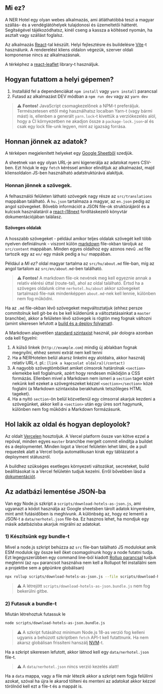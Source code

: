 ## Mi ez?

A NER Hotel egy olyan webes alkalmazás, ami átláthatóbbá teszi a magyar szállás- és a vendéglátóhelyek tulajdonosi és üzemeltetői hátterét. Segítségével tájékozódhatsz, kinél cseng a kassza a költésed nyomán, ha asztalt vagy szállást foglalsz.

Az alkalmazás [React](https://reactjs.org/)-tal készült. Helyi fejlesztésre és buildelésre [Vite](https://vitejs.dev/)-t használunk. A renderelést kliens oldalon végezük, szerver oldali komponense nincs az alkalmazásnak.

A térképhez a [react-leaflet](https://react-leaflet.js.org/) library-t használjuk.

## Hogyan futattom a helyi gépemen?

1. Installáld fel a dependenciákat `npm install` vagy `yarn install` parancsal
2. Futasd az alkalmazást DEV módban a `npm run dev` vagy az `yarn dev`

> ⚠️ **Fontos!** JavaScript csomagkezelőnek a NPM-t preferáljuk. Természetesen ettől még használhatsz localban Yarn-t (vagy bármi mást) is, ellenben a generált `yarn.lock`-t kivettük a verziókezelés alól, hogy a CI környezetben ne akadjon össze a `package-lock.json`-al és csak egy lock file-unk legyen, mint az igazság forrása.

## Honnan jönnek az adatok?

A térképen megjelenített helyeket egy [Google Sheetből](https://docs.google.com/spreadsheets/d/1FaeML93U76Fjh9GR7gbQhtb2O3Ga0ZY2honrYKyQQLo/edit#gid=0) szedjük.

A sheetnek van egy olyan URL-je ami kigenerálja az adatokat nyers CSV-ben. Ezt hívjuk le egy `fetch` kéréssel amikor elindítjuk az alkalmazást, majd kliensoldalon JS-ben használható adatstruktúrává alakítjuk.

### Honnan jönnek a szövegek.

A felhasználói felületen látható szövegek nagy része az `src/translations` mappában található. A `hu.json` tartalmaza a magyar, az `en.json` pedig az angol szövegeket. Bővebb információt a JSON file-ok struktúrájáról és a kulcsok használatáról a [react-i18next](https://react.i18next.com/) fordításkezelő könyvtár dokumentációjában találasz.

#### Szöveges oldalak

A hosszabb szövegeket - például amikor teljes oldalak szövegét kell több nyelven definiálnunk - viszont külön [markdown](https://www.markdownguide.org/) file-okban tároljuk az `src/content` mappában. Minden egyes oldalhoz egy azonos nevű `.md` file tartozik egy az `en/` egy másik pedig a `hu/` mappában.

Például a _Mi ez?_ oldal magyar tartalma az `src/hu/about.md` file-ban, míg az angol tartalom az `src/en/about.md`-ben található.

> ⚠️ **Fontos!** A markdown file-ok nevének meg kell egyeznie annak a relatív elérési úttal (route-tal), ahol az oldal található. Értsd ha a szöveges oldalunk címe `nerhotel.hu/about` akkor szövegeket tartalmazó file-nak mindenképpen `about.md`-nek kell lennie, különben nem fog működni.

Ha az `.md` file-okban lévő szövegeket megváltoztatjuk (ehhez persze commitolnuk kell git-be és be kell küldenünk a változtatásainkat a `master` branchbe), akkor a felületen lévő szövegek is rögtön meg fognak változni (amint sikeresen lefutott a [build és a deploy folyamat](#hol-lakik-az-oldal-es-hogyan-deployolok)).

A Markdown alapvetően [standard szintaxist](https://www.markdownguide.org/basic-syntax/) használ, pár dologra azonban oda kell figyelni:

1. A külső linkek (`http://example.com`) mindig új ablakban fognak megnyílni, ehhez semmi extrát nem kell tenni
2. Ha a NERHotelen belül akarsz linkelni egy aloldalra, akkor használj relatív URL-t. pl.: `[link a kapcsolat oldalra](/contact)`
3. A nagyobb szövegtömböket amiket címsorok határolnak `<section>` elemekbe kell foglalnunk, azért hogy rendesen működjön a CSS formázás. Ellenben mivel a Markdown nem ismeri a `section` taget ezért nekünk kell ezeket a szövegrészeket kézzel `<section></section>` közé foglalni (a Markdown szintaxisba berakhatunk tetszőleges HTML tageket).
4. Ha a nyitó `section`-ön belül közvetlenül egy címsorral akarjuk kezdeni a szövegünket, akkor kell a `<section>` után egy üres sort hagynunk, különben nem fog működni a Markdown formázásunk.

## Hol lakik az oldal és hogyan deployolok?

Az oldalt [Vercelen](https://vercel.com/) hosztoljuk. A Vercel platform össze van kötve ezzel a repóval, minden egyes `master` branchbe mergelt commit elindítja a buildet és a deploymentet. Minden logot a Vercel felületén lehet látni, de a pull requestek alatt a Vercel botja automatikusan kirak egy táblázatot a deployment státuszról.

A buildhez szükséges esetleges környezeti változókat, secreteket, build beállításokat is a Vercel felületén tudjuk kezelni. Erről bővebben lásd a [dokumentációt](https://vercel.com/guides/how-to-add-vercel-environment-variables).

## Az adatbázi lementése JSON-ba

Van egy Node.js szkript a `scripts/download-hotels-as-json.js`, ami ugyanazt a kódot használja az Google sheetsben tárolt adatok kinyerésére, mint amit futásidőben is meghívunk. A különbség az, hogy ez lementi a JSON-t a `data/nerhotel.json` file-ba.
Ez hasznos lehet, ha mondjuk egy másik adatbázisba akarjuk migrálni az adatokat.

### 1) Készítsünk egy bundle-t

Mivel a node.js szkript behúzza az `src` file-ban található JS modulokat amik ESM modulok így össze kell őket csomagolnunk hogy a node futatni tudja.
Ezt legegyszerűbben egy command line-ból kiadott [Rollup parancsal](https://rollupjs.org/command-line-interface/) tudjuk megtenni (az `npx` parancsot használva nem kell a Rollupot fel installálni sem a projektbe sem a gépünkre globálisan)

```bash
npx rollup scripts/download-hotels-as-json.js --file scripts/download-hotels-as-json.bundle.js --format esm
```
> ⚠️ A létrejött `scripts/download-hotels-as-json.bundle.js` nem fog bekerülni gitbe.

### 2) Futasuk a bundle-t

Miután létrehoztuk futassuk le

```bash
node scripts/download-hotels-as-json.bundle.js
```

> ⚠️ A szkript futásához minimum Node.js 18-as verzió fog kelleni ugyanis a behúzott szkriptben `fetch` API-t kell futattnunk. Ha nem akarsz globálisan frissíteni hanszálj [NVM](https://github.com/nvm-sh/nvm)-t.

Ha a szkript sikeresen lefutott, akkor látnod kell egy `data/nerhotel.json` file-t.

> ⚠️ A `data/nerhotel.json` nincs verzió kezelés alatt!

Ha a `data` mappa, vagy a file már létezik akkor a szkript nem fogja felülírni azokat, szóval ha újra le akarod tölteni és menteni az adatokat akkor kézzel törölnöd kell ezt a file-t és a mappát is.
